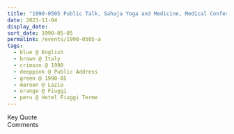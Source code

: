 ```yaml
---
title: "1990-0505 Public Talk, Sahaja Yoga and Medicine, Medical Conference, Hotel Fiuggi Terme, Fiuggi (87 kms E-SE of Rome), Lazio, Italy"
date: 2023-11-04
display_date: 
sort_date: 1990-05-05
permalink: /events/1990-0505-a
tags:
  - blue @ English
  - brown @ Italy
  - crimson @ 1990
  - deeppink @ Public Address
  - green @ 1990-05
  - maroon @ Lazio
  - orange @ Fiuggi
  - peru @ Hotel Fiuggi Terme
---
```


<wave-list>
  <list-title color="green" width="75">Key Quote</list-title>
  <list-item color="BlanchedAlmond"  width="200"></list-item>
  <list-item color="Lavender"></list-item>
  <list-item color="BlanchedAlmond"></list-item>
</wave-list>

<br>

<wave-list>
  <list-title color="green" width="75">Comments</list-title>
  <list-item color="BlanchedAlmond"  width="200"></list-item>
  <list-item color="Lavender"></list-item>
  <list-item color="BlanchedAlmond"></list-item>
</wave-list>